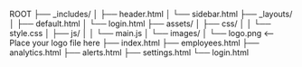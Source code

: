 ROOT
├── \_includes/
│ ├── header.html
│ └── sidebar.html
├── \_layouts/
│ ├── default.html
│ └── login.html
├── assets/
│ ├── css/
│ │ └── style.css
│ ├── js/
│ │ └── main.js
│ └── images/
│ └── logo.png <-- Place your logo file here
├── index.html
├── employees.html
├── analytics.html
├── alerts.html
├── settings.html
└── login.html
